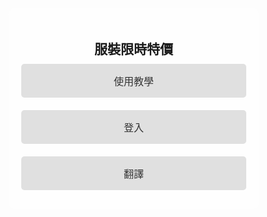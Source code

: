 <!DOCTYPE html>
<html lang="zh-Hant">
<head>
  <meta charset="UTF-8">
  <meta name="viewport" content="width=device-width, initial-scale=1.0">
  <title>App 主畫面</title>
  <style>
    /* 基本樣式重置 */
    * {
      margin: 0;
      padding: 0;
      box-sizing: border-box;
      font-family: Arial, sans-serif;
    }

    body, html {
      height: 100%;
      display: flex;
      justify-content: center;
      align-items: center;
      background-color: #f5f5f5;
    }

    .background {
      position: absolute;
      top: 0;
      left: 0;
      width: 100%;
      height: 100%;
      background: url('/mnt/data/462534400_1194419031623857_9033150623048558032_n.jpg') no-repeat center center;
      background-size: cover;
      z-index: -1;
    }

    .container {
      width: 100%;
      max-width: 400px;
      padding: 20px;
      text-align: center;
      background-color: rgba(255, 255, 255, 0.8);
      border-radius: 10px;
      display: none;
    }

    .container.active {
      display: block;
    }

    .btn {
      width: 100%;
      padding: 15px;
      margin: 10px 0;
      font-size: 16px;
      color: #333;
      border: none;
      border-radius: 5px;
      cursor: pointer;
      transition: background-color 0.3s;
      background-color: #e0e0e0;
    }

    .btn-secondary {
      width: 100%;
      padding: 15px;
      margin: 10px 0;
      font-size: 18px;
      color: #fff;
      background-color: #888;
      border-radius: 5px;
      cursor: pointer;
    }

    .side-menu, .brand-container {
      display: flex;
      flex-direction: column;
      gap: 10px;
    }

    .side-menu {
      position: fixed;
      left: 20px;
      top: 50px;
      background-color: #555;
      padding: 10px;
      border-radius: 5px;
    }

    .side-menu button {
      width: 80px;
      padding: 10px;
      background-color: #888;
      color: #fff;
      border: none;
      border-radius: 5px;
      cursor: pointer;
      font-size: 16px;
    }

    .brand-container {
      margin-top: 50px;
    }

    .brand-button {
      width: 100px;
      padding: 15px;
      font-size: 16px;
      color: #333;
      background-color: #e0e0e0;
      border: none;
      border-radius: 5px;
      cursor: pointer;
      margin: 5px;
    }

    .back-button {
      position: absolute;
      bottom: 20px;
      right: 20px;
      background-color: #888;
      color: #fff;
      padding: 10px 20px;
      border: none;
      border-radius: 5px;
      cursor: pointer;
      font-size: 16px;
    }

    /* 相機預覽和照片區域 */
    #cameraPreview {
      display: none;
      position: relative;
      width: 100%;
      max-width: 400px;
      height: 300px;
      background-color: #000;
      margin-top: 20px;
    }

    video, canvas {
      width: 100%;
      height: 100%;
      border-radius: 10px;
    }

    #takePhotoButton {
      margin-top: 10px;
      padding: 10px;
      font-size: 16px;
      background-color: #007bff;
      color: #fff;
      border: none;
      border-radius: 5px;
      cursor: pointer;
    }

    #photoResult {
      margin-top: 20px;
    }
  </style>
</head>
<body>

<div class="background"></div>

<div id="homeScreen" class="container active">
  <h2>服裝限時特價</h2>
  <button class="btn btn-teach" onclick="showTutorial()">使用教學</button>
  <button class="btn btn-login" onclick="showLoginScreen()">登入</button>
  <button class="btn btn-translate" onclick="translate()">翻譯</button>
</div>

<div id="loginScreen" class="container">
  <h2>請選擇服裝對象</h2>
  <button class="btn-secondary" onclick="selectClothing('男裝')">男裝</button>
  <button class="btn-secondary" onclick="selectClothing('女裝')">女裝</button>
  <button class="btn-secondary" onclick="selectClothing('中性')">中性</button>
  <button class="btn" onclick="showHomeScreen()">返回主頁</button>
</div>

<div id="brandScreen" class="container">
  <div class="side-menu">
    <button>項目</button>
    <button>品牌</button>
    <button>類型</button>
    <button>材質</button>
    <button>特價</button>
    <button>產地</button>
    <button>價格</button>
  </div>
  <div class="brand-container">
    <h2>品牌</h2>
    <button class="brand-button" onclick="startCamera()">愛迪達</button>
    <button class="brand-button" onclick="startCamera()">巴黎精品</button>
    <button class="brand-button" onclick="startCamera()">NIKE</button>
    <button class="brand-button" onclick="startCamera()">PUMA</button>
  </div>
  <button class="back-button" onclick="showLoginScreen()">返回主頁</button>
</div>

<!-- 相機預覽區域 -->
<div id="cameraPreview">
  <video id="video" autoplay playsinline></video>
  <button id="takePhotoButton" onclick="takePhoto()">拍照</button>
</div>

<!-- 照片顯示區域 -->
<div id="photoResult" class="container">
  <h2>拍攝結果</h2>
  <canvas id="canvas"></canvas>
  <button class="btn" onclick="showHomeScreen()">返回主頁</button>
</div>

<script>
  function showTutorial() {
    alert("這是使用教學。");
  }

  function translate() {
    alert("前往翻譯頁面。");
  }

  function showLoginScreen() {
    document.getElementById('homeScreen').classList.remove('active');
    document.getElementById('loginScreen').classList.add('active');
    document.getElementById('brandScreen').classList.remove('active');
    document.getElementById('cameraPreview').style.display = 'none';
    document.getElementById('photoResult').style.display = 'none';
  }

  function showHomeScreen() {
    document.getElementById('loginScreen').classList.remove('active');
    document.getElementById('homeScreen').classList.add('active');
    document.getElementById('photoResult').style.display = 'none';
  }

  function selectClothing(type) {
    document.getElementById('loginScreen').classList.remove('active');
    document.getElementById('brandScreen').classList.add('active');
  }

  async function startCamera() {
    document.getElementById('brandScreen').classList.remove('active');
    document.getElementById('cameraPreview').style.display = 'block';

    const video = document.getElementById('video');
    try {
      const stream = await navigator.mediaDevices.getUserMedia({ video: true });
      video.srcObject = stream;
    } catch (error) {
      alert("無法啟動相機：" + error.message);
    }
  }

  function takePhoto() {
    const video = document.getElementById('video');
    const canvas = document.getElementById('canvas');
    const context = canvas.getContext('2d');
    canvas.width = video.videoWidth;
    canvas.height = video.videoHeight;

    // 將影片的當前畫面繪製到 canvas 上
    context.drawImage(video, 0, 0, canvas.width, canvas.height);

    // 顯示拍攝結果
    document.getElementById('cameraPreview').style.display = 'none';
    document.getElementById('photoResult').style.display = 'block';
  }
</script>

</body>
</html>

